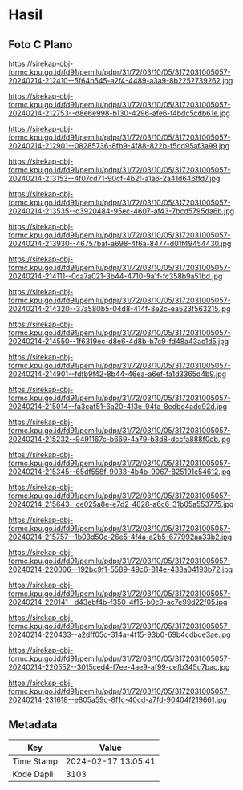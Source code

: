 # Hasil

## Foto C Plano

https://sirekap-obj-formc.kpu.go.id/fd91/pemilu/pdpr/31/72/03/10/05/3172031005057-20240214-212410--5f64b545-a2f4-4489-a3a9-8b2252739262.jpg

https://sirekap-obj-formc.kpu.go.id/fd91/pemilu/pdpr/31/72/03/10/05/3172031005057-20240214-212753--d8e6e998-b130-4296-afe6-f4bdc5cdb61e.jpg

https://sirekap-obj-formc.kpu.go.id/fd91/pemilu/pdpr/31/72/03/10/05/3172031005057-20240214-212901--08285736-8fb9-4f88-822b-f5cd95af3a99.jpg

https://sirekap-obj-formc.kpu.go.id/fd91/pemilu/pdpr/31/72/03/10/05/3172031005057-20240214-213153--4f07cd71-90cf-4b2f-a1a6-2a41d646ffd7.jpg

https://sirekap-obj-formc.kpu.go.id/fd91/pemilu/pdpr/31/72/03/10/05/3172031005057-20240214-213535--c3920484-95ec-4607-af43-7bcd5795da6b.jpg

https://sirekap-obj-formc.kpu.go.id/fd91/pemilu/pdpr/31/72/03/10/05/3172031005057-20240214-213930--46757baf-a698-4f6a-8477-d01f49454430.jpg

https://sirekap-obj-formc.kpu.go.id/fd91/pemilu/pdpr/31/72/03/10/05/3172031005057-20240214-214111--0ca7a021-3b44-4710-9a1f-fc358b9a51bd.jpg

https://sirekap-obj-formc.kpu.go.id/fd91/pemilu/pdpr/31/72/03/10/05/3172031005057-20240214-214320--37a580b5-04d8-414f-8e2c-ea523f563215.jpg

https://sirekap-obj-formc.kpu.go.id/fd91/pemilu/pdpr/31/72/03/10/05/3172031005057-20240214-214550--1f6319ec-d8e6-4d8b-b7c9-fd48a43ac1d5.jpg

https://sirekap-obj-formc.kpu.go.id/fd91/pemilu/pdpr/31/72/03/10/05/3172031005057-20240214-214901--fdfb9f42-8b44-46ea-a6ef-fa1d3365d4b9.jpg

https://sirekap-obj-formc.kpu.go.id/fd91/pemilu/pdpr/31/72/03/10/05/3172031005057-20240214-215014--fa3caf51-6a20-413e-94fa-8edbe4adc92d.jpg

https://sirekap-obj-formc.kpu.go.id/fd91/pemilu/pdpr/31/72/03/10/05/3172031005057-20240214-215232--9491167c-b669-4a79-b3d8-dccfa888f0db.jpg

https://sirekap-obj-formc.kpu.go.id/fd91/pemilu/pdpr/31/72/03/10/05/3172031005057-20240214-215345--65df558f-9033-4b4b-9067-825191c54612.jpg

https://sirekap-obj-formc.kpu.go.id/fd91/pemilu/pdpr/31/72/03/10/05/3172031005057-20240214-215643--ce025a8e-e7d2-4828-a6c6-31b05a553775.jpg

https://sirekap-obj-formc.kpu.go.id/fd91/pemilu/pdpr/31/72/03/10/05/3172031005057-20240214-215757--1b03d50c-26e5-4f4a-a2b5-677992aa33b2.jpg

https://sirekap-obj-formc.kpu.go.id/fd91/pemilu/pdpr/31/72/03/10/05/3172031005057-20240214-220006--192bc9f1-5589-49c6-814e-433a04193b72.jpg

https://sirekap-obj-formc.kpu.go.id/fd91/pemilu/pdpr/31/72/03/10/05/3172031005057-20240214-220141--d43ebf4b-f350-4f15-b0c9-ac7e99d22f05.jpg

https://sirekap-obj-formc.kpu.go.id/fd91/pemilu/pdpr/31/72/03/10/05/3172031005057-20240214-220433--a2dff05c-314a-4f15-93b0-69b4cdbce3ae.jpg

https://sirekap-obj-formc.kpu.go.id/fd91/pemilu/pdpr/31/72/03/10/05/3172031005057-20240214-220552--3015ced4-f7ee-4ae9-af99-cefb345c7bac.jpg

https://sirekap-obj-formc.kpu.go.id/fd91/pemilu/pdpr/31/72/03/10/05/3172031005057-20240214-231618--e805a59c-8f1c-40cd-a7fd-90404f219661.jpg


## Metadata

| Key        | Value               |
| ---------- | ------------------- |
| Time Stamp | 2024-02-17 13:05:41 |
| Kode Dapil | 3103                |



